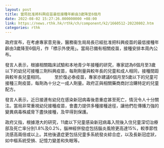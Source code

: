 ```yaml
---
layout: post
title: 當局批准將科興疫苗最低接種年齡由3歲降至6個月
date: 2022-08-02 15:27:26.000000000 +08:00
link: https://news.rthk.hk/rthk/ch/component/k2/1660512-20220802.htm
categories: rthk
---
```


政府宣布，在考慮專家意見後，醫務衞生局局長已經批准把科興疫苗的最低接種年齡由3歲降至6個月，作「標示外使用」。當局已備有相關疫苗，接種安排本周內公布。

發言人表示，根據相關臨床試驗和本地青少年接種的研究，專家認為6個月至3歲以下的幼兒可接種三劑科興疫苗，每劑劑量與較年長的兒童和成人相同，接種間距與較年長兒童相同。
　　 
至於復必泰疫苗，專家亦建議6個月至5歲以下的兒童可接種三劑疫苗，每劑為十分之一成人劑量。政府正與相關藥商商討洽購特定的兒童配方。

發言人表示，近日接連有幼兒在感染新冠病毒後患重症甚至死亡，情況令人十分關注。當局非常重視幼兒接種疫苗，會盡力提供多種接種途徑，讓他們在傳播力強的變異病毒株威脅下盡快接種，及早得到保護。

政府又指，根據港大的研究，11歲以下兒童感染新冠病毒入院後入住兒童深切治療部及死亡率分別1.8%及0.2%，腦神經併發症包括腦炎風險更高達15%，較季節性流感高兩倍或以上。其他後遺症更包括兒童多系統發炎綜合症，以及長新冠症狀，如中樞系統受損、記憶力變差和失眠等。
